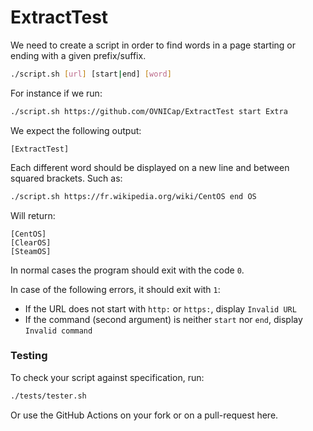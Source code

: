 # ExtractTest

We need to create a script in order to find words in a page
starting or ending with a given prefix/suffix.

```bash
./script.sh [url] [start|end] [word]
```

For instance if we run:

```bash
./script.sh https://github.com/OVNICap/ExtractTest start Extra
```

We expect the following output:

```
[ExtractTest]
```

Each different word should be displayed on a new line and
between squared brackets. Such as:
```bash
./script.sh https://fr.wikipedia.org/wiki/CentOS end OS
```

Will return:
```
[CentOS]
[ClearOS]
[SteamOS]
```

In normal cases the program should exit with the code `0`.

In case of the following errors, it should exit with `1`:
- If the URL does not start with `http:` or `https:`, display `Invalid URL`
- If the command (second argument) is neither `start` nor `end`, display `Invalid command`

### Testing

To check your script against specification, run:

```bash
./tests/tester.sh
```

Or use the GitHub Actions on your fork or on a pull-request
here.
